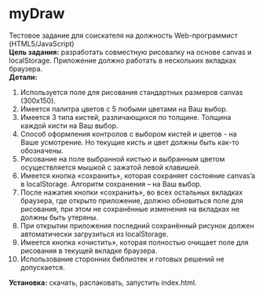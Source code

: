 # myDraw
Тестовое задание для соискателя на должность Web-программист (HTML5/JavaScript)  
__Цель задания:__ разработать совместную рисовалку на основе canvas и localStorage. Приложение должно работать в нескольких вкладках браузера.  
__Детали:__
  1.	Используется поле для рисования стандартных размеров canvas (300x150).
  2.	Имеется палитра цветов с 5 любыми цветами на Ваш выбор.
  3.	Имеется 3 типа кистей, различающихся по толщине. Толщина каждой кисти на Ваш выбор.
  4.	Способ оформления контролов с выбором кистей и цветов - на Ваше усмотрение. Но текущие кисть и цвет должны быть как-то обозначены.
  5.	Рисование на поле выбранной кистью и выбранным цветом осуществляется мышкой с зажатой левой клавишей.
  6.	Имеется кнопка «сохранить», которая сохраняет состояние canvas’a в localStorage. Алгоритм сохранения – на Ваш выбор.
  7.	После нажатия кнопки «сохранить», во всех остальных вкладках браузера, где открыто приложение, должно обновиться поле для рисования, при этом не сохранённые изменения на вкладках не должны быть утеряны.
  8.	При открытии приложения последний сохранённый рисунок должен автоматически загрузиться из localStorage.
  9.	Имеется кнопка «очистить», которая полностью очищает поле для рисования в текущей вкладке браузера.
  10.	Использование сторонних библиотек и готовых решений не допускается.

__Установка:__ скачать, распаковать, запустить index.html.
